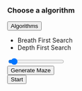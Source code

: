 <!DOCTYPE html>
<html>
  <head>
    <link rel="stylesheet" type="text/css" href="./css/styles.css" />
    <link rel="stylesheet" type="text/css" href="./css/menu.css" />
    <link rel="stylesheet" type="text/css" href="./css/board.css" />
    <link rel="stylesheet" type="text/css" href="./css/slider.css" />
    <link rel="stylesheet" type="text/css" href="./css/button.css" />
    <link rel="stylesheet" type="text/css" href="./css/menutoggle.css" />
    <title>Pathfinder</title>
  </head>
  <body>
    <div class="container-menu">
      <div>
        <h3 id="algorithm-title">Choose a algorithm</h3>
      </div>
      <div class="container-algorithm">
        <button class="menu-btn toggle-btn" id="algorithm">Algorithms</button>
        <div
          id="container-algorithm-items"
          class="container-menu-toggle togglemenu-hidden"
        >
          <ul id="algorithm-list" class="menu-list">
            <li class="menu-item" data-value="bfs">Breath First Search</li>
            <li class="menu-item" data-value="dfs">Depth First Search</li>
          </ul>
        </div>
      </div>
      <div class="container-speed">
        <input
          id="speed"
          type="range"
          min="0"
          max="500"
          value="25"
          class="slider"
        />
        <span id="speed-value"></span>
      </div>
      <div class="container-maze">
        <button class="menu-btn" id="maze">Generate Maze</button>
      </div>
      <div class="container-start">
        <button class="menu-btn menu-btn-start" id="start">Start</button>
      </div>
    </div>
    <div id="boardContainer" class="boardContainer"></div>
  </body>

  <script
    type="text/javascript"
    src="./js/logic/alorithms/breathFirstSearch.js"
  ></script>
  <script
    type="text/javascript"
    src="./js/logic/alorithms/depthFirstSearch.js"
  ></script>
  <script type="text/javascript" src="./js/draw/slider.js"></script>
  <script type="text/javascript" src="./js/draw/toggleButton.js"></script>
  <script type="text/javascript" src="./js/logic/items/cell.js"></script>
  <script type="text/javascript" src="./js/logic/items/board.js"></script>
  <script type="text/javascript" src="./js/logic/items/node.js"></script>
  <script type="text/javascript" src="./js/logic/items/tree.js"></script>
  <script type="text/javascript" src="./js/draw/drawBoards.js"></script>
  <script type="text/javascript" src="./js/draw/algorithmSelector.js"></script>
  <script type="text/javascript" src="./js/draw/algorithmTitle.js"></script>
  <script type="text/javascript" src="./js/logic/maze.js"></script>
  <script type="text/javascript" src="./js/logic/alorithms/algoFactory.js"></script>
  <script type="text/javascript" src="./js/start.js"></script>
</html>
